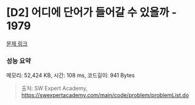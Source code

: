 # [D2] 어디에 단어가 들어갈 수 있을까 - 1979 

[문제 링크](https://swexpertacademy.com/main/code/problem/problemDetail.do?contestProbId=AV5PuPq6AaQDFAUq) 

### 성능 요약

메모리: 52,424 KB, 시간: 108 ms, 코드길이: 941 Bytes



> 출처: SW Expert Academy, https://swexpertacademy.com/main/code/problem/problemList.do